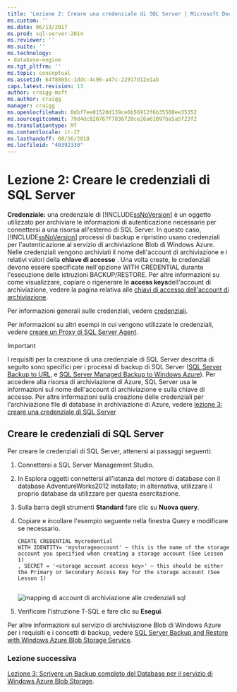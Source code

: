 ```yaml
---
title: 'Lezione 2: Creare una credenziale di SQL Server | Microsoft Docs'
ms.custom: ''
ms.date: 06/13/2017
ms.prod: sql-server-2014
ms.reviewer: ''
ms.suite: ''
ms.technology:
- database-engine
ms.tgt_pltfrm: ''
ms.topic: conceptual
ms.assetid: 64f8805c-1ddc-4c96-a47c-22917d12e1ab
caps.latest.revision: 13
author: craigg-msft
ms.author: craigg
manager: craigg
ms.openlocfilehash: 0dbf7ee01520d139ce6b56912f6b35500ee35352
ms.sourcegitcommit: 79d4dc820767f7836720ce26a61097ba5a5f23f2
ms.translationtype: MT
ms.contentlocale: it-IT
ms.lasthandoff: 08/16/2018
ms.locfileid: "40392330"
---
```

# <a name="lesson-2-create-a-sql-server-credential"></a>Lezione 2: Creare le credenziali di SQL Server
  **Credenziale:** una credenziale di [!INCLUDE[ssNoVersion](../includes/ssnoversion-md.md)] è un oggetto utilizzato per archiviare le informazioni di autenticazione necessarie per connettersi a una risorsa all'esterno di SQL Server.  In questo caso, [!INCLUDE[ssNoVersion](../includes/ssnoversion-md.md)] processi di backup e ripristino usano credenziali per l'autenticazione al servizio di archiviazione Blob di Windows Azure. Nelle credenziali vengono archiviati il nome dell'account di archiviazione e i relativi valori della **chiave di accesso** . Una volta create, le credenziali devono essere specificate nell'opzione WITH CREDENTIAL durante l'esecuzione delle istruzioni BACKUP/RESTORE. Per altre informazioni su come visualizzare, copiare o rigenerare le **access keys**dell'account di archiviazione, vedere la pagina relativa alle [chiavi di accesso dell'account di archiviazione](http://msdn.microsoft.com/library/windowsazure/hh531566.aspx).  
  
 Per informazioni generali sulle credenziali, vedere [credenziali](../relational-databases/security/authentication-access/credentials-database-engine.md).  
  
 Per informazioni su altri esempi in cui vengono utilizzate le credenziali, vedere [creare un Proxy di SQL Server Agent](../ssms/agent/create-a-sql-server-agent-proxy.md).  
  
> [!IMPORTANT]  
>  I requisiti per la creazione di una credenziale di SQL Server descritta di seguito sono specifici per i processi di backup di SQL Server ([SQL Server Backup to URL](../relational-databases/backup-restore/sql-server-backup-to-url.md), e [SQL Server Managed Backup to Windows Azure](../relational-databases/backup-restore/sql-server-managed-backup-to-microsoft-azure.md)). Per accedere alla risorsa di archiviazione di Azure, SQL Server usa le informazioni sul nome dell'account di archiviazione e sulla chiave di accesso.  Per altre informazioni sulla creazione delle credenziali per l'archiviazione file di database in archiviazione di Azure, vedere [lezione 3: creare una credenziale di SQL Server](../relational-databases/lesson-2-create-a-sql-server-credential-using-a-shared-access-signature.md)  
  
## <a name="create-a-sql-server-credential"></a>Creare le credenziali di SQL Server  
 Per creare le credenziali di SQL Server, attenersi ai passaggi seguenti:  
  
1.  Connettersi a SQL Server Management Studio.  
  
2.  In Esplora oggetti connettersi all'istanza del motore di database con il database AdventureWorks2012 installato; in alternativa, utilizzare il proprio database da utilizzare per questa esercitazione.  
  
3.  Sulla barra degli strumenti **Standard** fare clic su **Nuova query**.  
  
4.  Copiare e incollare l'esempio seguente nella finestra Query e modificare se necessario.  
  
    ```  
    CREATE CREDENTIAL mycredential   
    WITH IDENTITY= 'mystorageaccount' – this is the name of the storage account you specified when creating a storage account (See Lesson 1)   
    , SECRET = '<storage account access key>' – this should be either the Primary or Secondary Access Key for the storage account (See Lesson 1)  
  
    ```  
  
     ![mapping di account di archiviazione alle credenziali sql](../../2014/tutorials/media/backuptocloud-storage-credential-mapping.gif "mapping account di archiviazione alle credenziali sql")  
  
5.  Verificare l'istruzione T-SQL e fare clic su **Esegui**.  
  
 Per altre informazioni sul servizio di archiviazione Blob di Windows Azure per i requisiti e i concetti di backup, vedere [SQL Server Backup and Restore with Windows Azure Blob Storage Service](../relational-databases/backup-restore/sql-server-backup-and-restore-with-microsoft-azure-blob-storage-service.md).  
  
### <a name="next-lesson"></a>Lezione successiva  
 [Lezione 3: Scrivere un Backup completo del Database per il servizio di Windows Azure Blob Storage](../../2014/tutorials/lesson-3-write-a-full-database-backup-to-the-windows-azure-blob-storage-service.md).  
  
  

